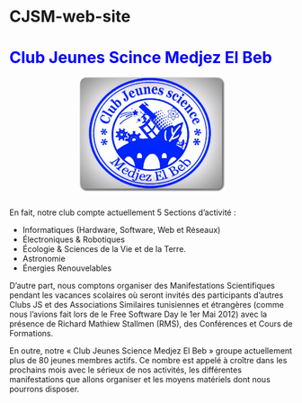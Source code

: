 CJSM-web-site
=============
<html lang="fr">
  <head>
    <meta charset="utf-8">
    <meta name="description" content="About CJSM">
    <meta name="author" content="bya97TN">
  </head>
  <body>
    <h1 style="color:blue;"> Club Jeunes Scince Medjez El Beb </h1>  
    <center>
        <img src="images/logo_club.jpg" style="alignment-adjust: central; box-shadow:2px 2px 2px 2px gray; border-radius:10px; width:50%;">
    </center>
    <br />
    <p>En fait, notre club compte actuellement 5 Sections d’activité :</p>        
    <ul>
        <li>Informatiques (Hardware, Software, Web et Réseaux)</li>
        <li>Électroniques & Robotiques</li>
        <li>Écologie & Sciences de la Vie et de la Terre.</li>
        <li>Astronomie</li>
        <li>Énergies Renouvelables</li>
    </ul>
    <p>D’autre part, nous comptons organiser des Manifestations Scientifiques pendant les vacances scolaires où seront invités des participants d’autres Clubs JS et des Associations Similaires tunisiennes et étrangères (comme nous l’avions fait lors de le Free Software Day le 1er Mai 2012) avec la présence de Richard Mathiew Stallmen (RMS), des Conférences et Cours de Formations.</p>
    <p>En outre, notre « Club Jeunes Science Medjez El Beb » groupe actuellement plus de 80 jeunes membres actifs. Ce nombre est appelé à croître dans les prochains mois avec le sérieux de nos activités, les différentes manifestations que allons organiser et les moyens matériels dont nous pourrons disposer.</p>
  </body>
</html>
